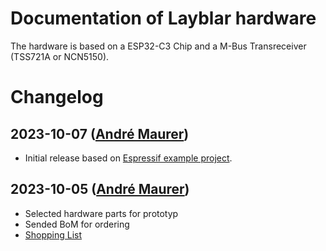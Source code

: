 # Documentation of Layblar hardware

The hardware is based on a ESP32-C3 Chip and a M-Bus Transreceiver (TSS721A or NCN5150).

# Changelog


## 2023-10-07 ([André Maurer](https://github.com/bouncecom))

- Initial release based on [Espressif example project](https://github.com/espressif/esp-idf/tree/master/examples/protocols/mqtt/tcp).

## 2023-10-05 ([André Maurer](https://github.com/bouncecom))

- Selected hardware parts for prototyp
- Sended BoM for ordering
- [Shopping List](https://layblar.github.io/layblar_esp32/img/order_05102023.png)